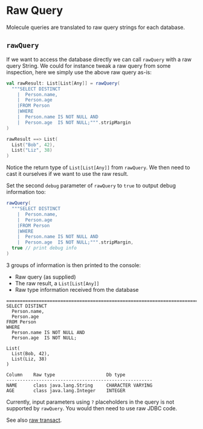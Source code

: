 # Raw Query

Molecule queries are translated to raw query strings for each database.



## `rawQuery`

If we want to access the database directly we can call `rawQuery` with a raw query String. We could for instance tweak a raw query from some inspection, here we simply use the above raw query as-is:

```scala
val rawResult: List[List[Any]] = rawQuery(
  """SELECT DISTINCT
    |  Person.name,
    |  Person.age
    |FROM Person
    |WHERE
    |  Person.name IS NOT NULL AND
    |  Person.age  IS NOT NULL;""".stripMargin
)

rawResult ==> List(
  List("Bob", 42),
  List("Liz", 38)
)
```
Notice the return type of `List[List[Any]]` from `rawQuery`. We then need to cast it ourselves if we want to use the raw result.

Set the second `debug` parameter of `rawQuery` to `true` to output debug information too:


```scala
rawQuery(
  """SELECT DISTINCT
    |  Person.name,
    |  Person.age
    |FROM Person
    |WHERE
    |  Person.name IS NOT NULL AND
    |  Person.age  IS NOT NULL;""".stripMargin,
  true // print debug info
)
```
3 groups of information is then printed to the console:

- Raw query (as supplied)
- The raw result, a `List[List[Any]]`
- Raw type information received from the database

```
=============================================================================
SELECT DISTINCT
  Person.name,
  Person.age
FROM Person
WHERE
  Person.name IS NOT NULL AND
  Person.age  IS NOT NULL;
  
List(
  List(Bob, 42),
  List(Liz, 38)
)

Column    Raw type                   Db type
------------------------------------------------------
NAME      class java.lang.String     CHARACTER VARYING
AGE       class java.lang.Integer    INTEGER
```

Currently, input parameters using `?` placeholders in the query is not supported by `rawQuery`. You would then need to use raw JDBC code.

See also [raw transact](/docs/transact/raw-transact).